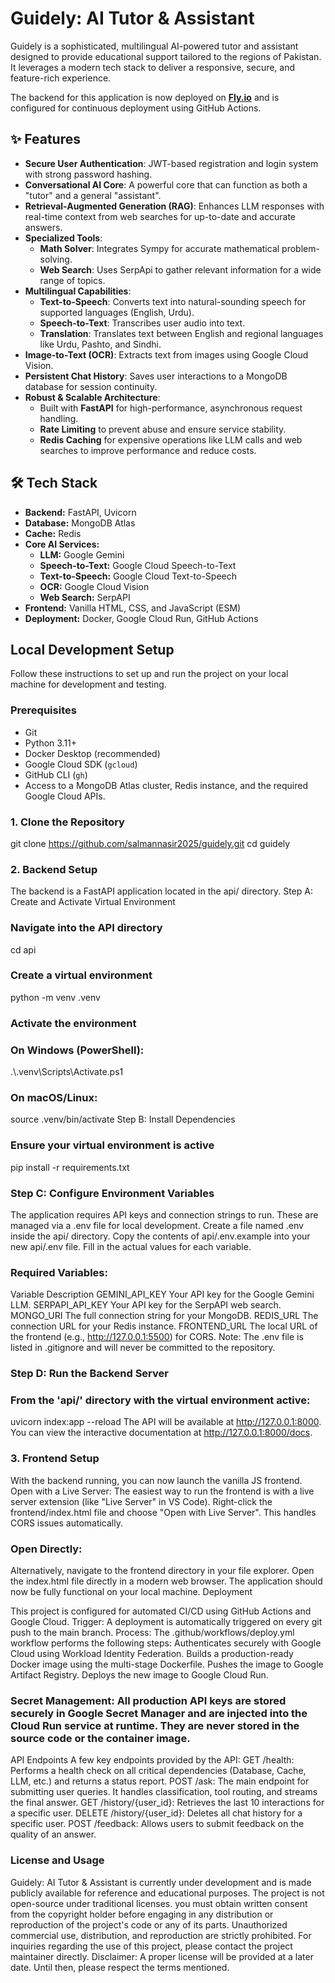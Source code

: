 # Guidely: AI Tutor & Assistant

Guidely is a sophisticated, multilingual AI-powered tutor and assistant designed to provide educational support tailored to the regions of Pakistan. It leverages a modern tech stack to deliver a responsive, secure, and feature-rich experience.

The backend for this application is now deployed on **[Fly.io](https://fly.io/)** and is configured for continuous deployment using GitHub Actions.

## ✨ Features

- **Secure User Authentication**: JWT-based registration and login system with strong password hashing.
- **Conversational AI Core**: A powerful core that can function as both a "tutor" and a general "assistant".
- **Retrieval-Augmented Generation (RAG)**: Enhances LLM responses with real-time context from web searches for up-to-date and accurate answers.
- **Specialized Tools**:
    - **Math Solver**: Integrates Sympy for accurate mathematical problem-solving.
    - **Web Search**: Uses SerpApi to gather relevant information for a wide range of topics.
- **Multilingual Capabilities**:
    - **Text-to-Speech**: Converts text into natural-sounding speech for supported languages (English, Urdu).
    - **Speech-to-Text**: Transcribes user audio into text.
    - **Translation**: Translates text between English and regional languages like Urdu, Pashto, and Sindhi.
- **Image-to-Text (OCR)**: Extracts text from images using Google Cloud Vision.
- **Persistent Chat History**: Saves user interactions to a MongoDB database for session continuity.
- **Robust & Scalable Architecture**:
    - Built with **FastAPI** for high-performance, asynchronous request handling.
    - **Rate Limiting** to prevent abuse and ensure service stability.
    - **Redis Caching** for expensive operations like LLM calls and web searches to improve performance and reduce costs.

## 🛠️ Tech Stack

- **Backend:** FastAPI, Uvicorn
- **Database:** MongoDB Atlas
- **Cache:** Redis
- **Core AI Services:**
  - **LLM:** Google Gemini
  - **Speech-to-Text:** Google Cloud Speech-to-Text
  - **Text-to-Speech:** Google Cloud Text-to-Speech
  - **OCR:** Google Cloud Vision
  - **Web Search:** SerpAPI
- **Frontend:** Vanilla HTML, CSS, and JavaScript (ESM)
- **Deployment:** Docker, Google Cloud Run, GitHub Actions



## Local Development Setup

Follow these instructions to set up and run the project on your local machine for development and testing.

### Prerequisites

- Git
- Python 3.11+
- Docker Desktop (recommended)
- Google Cloud SDK (`gcloud`)
- GitHub CLI (`gh`)
- Access to a MongoDB Atlas cluster, Redis instance, and the required Google Cloud APIs.

### 1. Clone the Repository

git clone https://github.com/salmannasir2025/guidely.git
cd guidely

### 2. Backend Setup
The backend is a FastAPI application located in the api/ directory.
Step A: Create and Activate Virtual Environment

### Navigate into the API directory
cd api

### Create a virtual environment
python -m venv .venv

### Activate the environment
### On Windows (PowerShell):
.\\.venv\\Scripts\\Activate.ps1

### On macOS/Linux:
source .venv/bin/activate
Step B: Install Dependencies

### Ensure your virtual environment is active
pip install -r requirements.txt

### Step C: Configure Environment Variables
The application requires API keys and connection strings to run. These are managed via a .env file for local development.
Create a file named .env inside the api/ directory.
Copy the contents of api/.env.example into your new api/.env file.
Fill in the actual values for each variable.

### Required Variables:

Variable	Description
GEMINI_API_KEY	Your API key for the Google Gemini LLM.
SERPAPI_API_KEY	Your API key for the SerpAPI web search.
MONGO_URI	The full connection string for your MongoDB.
REDIS_URL	The connection URL for your Redis instance.
FRONTEND_URL	The local URL of the frontend (e.g., http://127.0.0.1:5500) for CORS.
Note: The .env file is listed in .gitignore and will never be committed to the repository.

### Step D: Run the Backend Server
### From the 'api/' directory with the virtual environment active:
uvicorn index:app --reload
The API will be available at http://127.0.0.1:8000. You can view the interactive documentation at http://127.0.0.1:8000/docs.

### 3. Frontend Setup
With the backend running, you can now launch the vanilla JS frontend.
Open with a Live Server:
The easiest way to run the frontend is with a live server extension (like "Live Server" in VS Code).
Right-click the frontend/index.html file and choose "Open with Live Server". This handles CORS issues automatically.

### Open Directly:
Alternatively, navigate to the frontend directory in your file explorer.
Open the index.html file directly in a modern web browser.
The application should now be fully functional on your local machine.
Deployment

This project is configured for automated CI/CD using GitHub Actions and Google Cloud.
Trigger: A deployment is automatically triggered on every git push to the main branch.
Process: The .github/workflows/deploy.yml workflow performs the following steps:
Authenticates securely with Google Cloud using Workload Identity Federation.
Builds a production-ready Docker image using the multi-stage Dockerfile.
Pushes the image to Google Artifact Registry.
Deploys the new image to Google Cloud Run.

### Secret Management: All production API keys are stored securely in Google Secret Manager and are injected into the Cloud Run service at runtime. They are never stored in the source code or the container image.
API Endpoints
A few key endpoints provided by the API:
GET /health: Performs a health check on all critical dependencies (Database, Cache, LLM, etc.) and returns a status report.
POST /ask: The main endpoint for submitting user queries. It handles classification, tool routing, and streams the final answer.
GET /history/{user_id}: Retrieves the last 10 interactions for a specific user.
DELETE /history/{user_id}: Deletes all chat history for a specific user.
POST /feedback: Allows users to submit feedback on the quality of an answer.

### License and Usage
Guidely: AI Tutor & Assistant is currently under development and is made publicly available for reference and educational purposes. The project is not open-source under traditional licenses.
you must obtain written consent from the copyright holder before engaging in any distribution or reproduction of the project's code or any of its parts. Unauthorized commercial use, distribution, and reproduction are strictly prohibited.
For inquiries regarding the use of this project, please contact the project maintainer directly.
Disclaimer: A proper license will be provided at a later date. Until then, please respect the terms mentioned.
